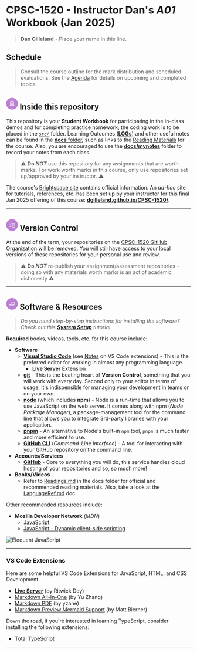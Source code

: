 # CPSC-1520 - **Instructor Dan's *A01* Workbook** (Jan 2025)

> **Dan Gilleland** - Place your name in this line.

## Schedule

> Consult the course outline for the mark distribution and scheduled evaluations. See the [Agenda](./Agenda.md) for details on upcoming and completed topics.

## ![Inside This Repo](./docs/images/level.png) Inside this repository

This repository is your **Student Workbook** for participating in the in-class demos and for completing practice homework; the coding work is to be placed in the [*`src/`*](./src/ReadMe.md) folder. Learning Outcomes ([**LOGs**](./docs/logs/ReadMe.md)) and other useful notes can be found in the [**docs** folder](./docs), such as links to the [Reading Materials](./docs/Readings.md) for the course. Also, you are encouraged to use the [**docs/mynotes**](./docs/mynotes/ReadMe.md) folder to record your notes from each class.

> :warning: **Do *NOT*** use this repository for any assignments that are worth marks. For work worth marks in this course, only use repositories set up/approved by your instructor. :warning:

The course's [Brightspace site](https://lms.nait.ca/d2l/home) contains official information. An *ad-hoc* site for tutorials, references, etc. has been set up by your instructor for this final Jan 2025 offering of this course: [**dgilleland.github.io/CPSC-1520/**](https://dgilleland.github.io/CPSC-1520/).

----

## ![Version Control](./docs/images/tasks.png) Version Control

At the end of the term, your repositories on the [CPSC-1520 GitHub Organization](https://github.com/CPSC-1520) will be removed. You will still have access to your local versions of these repositories for your personal use and review.

> :warning: **Do *NOT*** re-publish your assignment/assessment repositories - doing so with any materials worth marks is an act of academic dishonesty :warning:

----

## ![Software et.al.](./docs/images/code.png) Software & Resources

> *Do you need step-by-step instructions for installing the software? Check out this [**System Setup**](https://dgilleland.github.io/CPSC-1520/tutorials/0010/) tutorial.*

**Required** books, videos, tools, etc. for this course include:

- **Software**
  - [**Visual Studio Code**](https://code.visualstudio.com) (see [Notes](#vs-code-extensions) on VS Code extensions) - This is the preferred editor for working in almost any programming language.
    - [**Live Server**](https://marketplace.visualstudio.com/items?itemName=ritwickdey.LiveServer) Extension
  - [**git**](https://git-scm.com/downloads) - This is the beating heart of **Version Control**, something that you will work with every day. Second only to your editor in terms of usage, it's indispensible for managing your development in teams or on your own.
  - [**node**](https://nodejs.org/en/download/) (which includes **npm**) - Node is a run-time that allows you to use JavaScript on the web server. It comes along with npm (*Node Package Manager*), a package-management tool for the command line that allows you to integrate 3rd-party libraries with your application.
  - [**pnpm**](https://pnpm.io) - An alternative to Node's built-in `npm` tool, `pnpm` is much faster and more efficient to use.
  - [**GitHub CLI**](https://cli.github.com/) (*Command-Line Interface*) - A tool for interacting with your GitHub repository on the command line.
- **Accounts/Services**
  - [**GitHub**](https://github.com) - Core to everything you will do, this service handles cloud hosting of your repositories and so, so much more!
- **Books/Videos**
  - Refer to [Readings.md](./docs/Readings.md) in the docs folder for official and recommended reading materials. Also, take a look at the [LanguageRef.md](./docs/LanguageRef.md) doc.

Other recommended resources include:

- **Mozilla Developer Network** (*MDN*)
  - [JavaScript](https://developer.mozilla.org/en-US/docs/Web/JavaScript)
  - [JavaScript - Dynamic client-side scripting](https://developer.mozilla.org/en-US/docs/Learn/JavaScript)

![Eloquent JavaScript](https://eloquentjavascript.net/img/cover.jpg)

----

### VS Code Extensions

Here are some helpful VS Code Extensions for JavaScript, HTML, and CSS Development.

- [**Live Server**](https://marketplace.visualstudio.com/items?itemName=ritwickdey.LiveServer) (by Ritwick Dey)
- [Markdown All-In-One](https://marketplace.visualstudio.com/items?itemName=yzhang.markdown-all-in-one) (by Yu Zhang)
- [Markdown PDF](https://marketplace.visualstudio.com/items?itemName=yzane.markdown-pdf) (by yzane)
- [Markdown Preview Mermaid Support](https://marketplace.visualstudio.com/items?itemName=bierner.markdown-mermaid) (by Matt Bierner)

Down the road, if you're interested in learning TypeScript, consider installing the following extensions:

- [Total TypeScript](https://marketplace.visualstudio.com/items?itemName=mattpocock.ts-error-translator)

----
